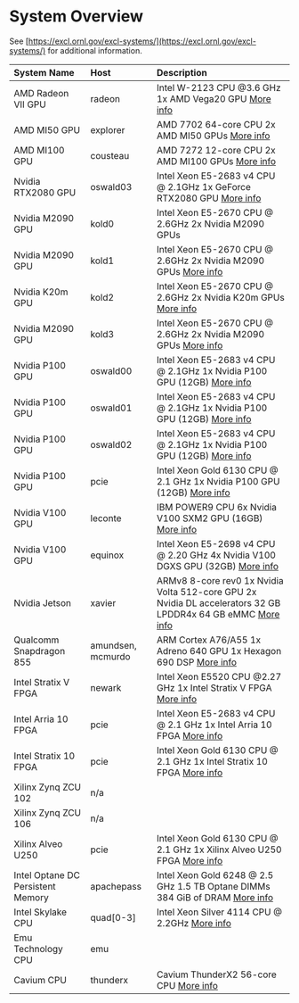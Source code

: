 # System Overview

See [https://excl.ornl.gov/excl-systems/](https://excl.ornl.gov/excl-systems/) for additional information.

| System Name                       | Host              | Description                                                                                                                                                  |
|:----------------------------------|:------------------|:-------------------------------------------------------------------------------------------------------------------------------------------------------------|
| AMD Radeon VII GPU                | radeon            | Intel W-2123 CPU @3.6 GHz 1x AMD Vega20 GPU [More info](https://docs.excl.ornl.gov/systems/oswald00)                                                         |
| AMD MI50 GPU                      | explorer          | AMD 7702 64-core CPU  2x AMD MI50 GPUs [More info](https://docs.excl.ornl.gov/systems/oswald00)                                                              |
| AMD MI100 GPU                     | cousteau          | AMD 7272 12-core CPU 2x AMD MI100 GPUs [More info](https://docs.excl.ornl.gov/systems/oswald00)                                                              |
| Nvidia RTX2080 GPU                | oswald03          | Intel Xeon E5-2683 v4 CPU @ 2.1GHz 1x GeForce RTX2080 GPU [More info](https://docs.excl.ornl.gov/systems/oswald00)                                           |
| Nvidia M2090 GPU                  | kold0             | Intel Xeon E5-2670 CPU @ 2.6GHz 2x Nvidia M2090 GPUs                                                                                                         |
| Nvidia M2090 GPU                  | kold1             | Intel Xeon E5-2670 CPU @ 2.6GHz 2x Nvidia M2090 GPUs [More info](https://docs.excl.ornl.gov/systems/oswald00)                                                |
| Nvidia K20m GPU                   | kold2             | Intel Xeon E5-2670 CPU @ 2.6GHz 2x Nvidia K20m GPUs  [More info](https://docs.excl.ornl.gov/systems/oswald00)                                                |
| Nvidia M2090 GPU                  | kold3             | Intel Xeon E5-2670 CPU @ 2.6GHz 2x Nvidia M2090 GPUs [More info](https://docs.excl.ornl.gov/systems/oswald00)                                                |
| Nvidia P100 GPU                   | oswald00          | Intel Xeon E5-2683 v4 CPU @ 2.1GHz 1x Nvidia P100 GPU (12GB) [More info](https://docs.excl.ornl.gov/systems/oswald00)                                        |
| Nvidia P100 GPU                   | oswald01          | Intel Xeon E5-2683 v4 CPU @ 2.1GHz 1x Nvidia P100 GPU (12GB) [More info](https://docs.excl.ornl.gov/systems/oswald00)                                        |
| Nvidia P100 GPU                   | oswald02          | Intel Xeon E5-2683 v4 CPU @ 2.1GHz 1x Nvidia P100 GPU (12GB) [More info](https://docs.excl.ornl.gov/systems/oswald00)                                        |
| Nvidia P100 GPU                   | pcie              | Intel Xeon Gold 6130 CPU @ 2.1 GHz 1x Nvidia P100 GPU (12GB) [More info](https://docs.excl.ornl.gov/systems/oswald00)                                        |
| Nvidia V100 GPU                   | leconte           | IBM POWER9 CPU 6x Nvidia V100 SXM2 GPU (16GB) [More info](https://docs.excl.ornl.gov/systems/oswald00)                                                       |
| Nvidia V100 GPU                   | equinox           | Intel Xeon E5-2698 v4 CPU @ 2.20 GHz 4x Nvidia V100 DGXS GPU (32GB) [More info](https://docs.excl.ornl.gov/systems/oswald00)                                 |
| Nvidia Jetson                     | xavier            | ARMv8 8-core  rev0  1x Nvidia Volta 512-core GPU 2x Nvidia DL accelerators 32 GB LPDDR4x 64 GB eMMC [More info](https://docs.excl.ornl.gov/systems/oswald00) |
| Qualcomm Snapdragon 855           | amundsen, mcmurdo | ARM Cortex A76/A55 1x Adreno 640 GPU 1x Hexagon 690 DSP [More info](https://docs.excl.ornl.gov/systems/oswald00)                                             |
| Intel Stratix V FPGA              | newark            | Intel Xeon  E5520 CPU @2.27 GHz 1x Intel Stratix V  FPGA [More info](https://docs.excl.ornl.gov/systems/oswald00)                                            |
| Intel Arria 10 FPGA               | pcie              | Intel Xeon E5-2683 v4 CPU @ 2.1 GHz 1x Intel Arria 10 FPGA [More info](https://docs.excl.ornl.gov/systems/oswald00)                                          |
| Intel Stratix 10 FPGA             | pcie              | Intel Xeon Gold 6130 CPU @ 2.1 GHz 1x Intel Stratix 10 FPGA [More info](https://docs.excl.ornl.gov/systems/oswald00)                                         |
| Xilinx Zynq ZCU 102               | n/a               |                                                                                                                                                              |
| Xilinx Zynq ZCU 106               | n/a               |                                                                                                                                                              |
| Xilinx Alveo U250                 | pcie              | Intel Xeon Gold 6130 CPU @ 2.1 GHz 1x Xilinx Alveo U250 FPGA [More info](https://docs.excl.ornl.gov/systems/oswald00)                                        |
| Intel Optane DC Persistent Memory | apachepass        | Intel Xeon Gold 6248 @ 2.5 GHz 1.5 TB Optane DIMMs 384 GiB of DRAM [More info](https://docs.excl.ornl.gov/systems/oswald00)                                  |
| Intel Skylake CPU                 | quad[0-3]         | Intel Xeon Silver 4114 CPU @ 2.2GHz [More info](https://docs.excl.ornl.gov/systems/oswald00)                                                                 |
| Emu Technology CPU                | emu               |                                                                                                                                                              |
| Cavium CPU                        | thunderx          | Cavium ThunderX2 56-core CPU [More info](https://docs.excl.ornl.gov/systems/oswald00)                                                                        |